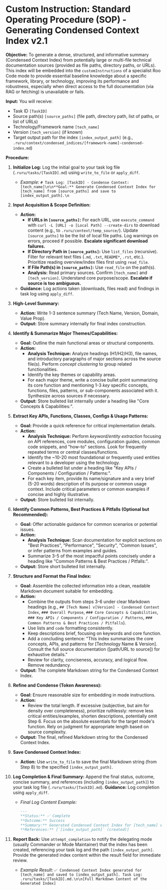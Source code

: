 # Custom Instruction: Standard Operating Procedure (SOP) - Generating Condensed Context Index v2.1

**Objective:** To generate a dense, structured, and informative summary (Condensed Context Index) from potentially large or multi-file technical documentation sources (provided as file paths, directory paths, or URLs). This index will be embedded into the `customInstructions` of a specialist Roo Code mode to provide essential baseline knowledge about a specific framework, library, or technology, improving its performance and robustness, especially when direct access to the full documentation (via RAG or fetching) is unavailable or fails.

**Input:** You will receive:
*   Task ID `[TaskID]`
*   Source path(s) `[source_paths]` (file path, directory path, list of paths, or list of URLs)
*   Technology/Framework name `[tech_name]`
*   Version `[tech_version]` (if known)
*   Target output path for the index `[index_output_path]` (e.g., `.ruru/context/condensed_indices/[framework-name]-condensed-index.md`)

**Procedure:**

1.  **Initialize Log:** Log the initial goal to your task log file (`.ruru/tasks/[TaskID].md`) using `write_to_file` or `apply_diff`.
    *   *Example:* `# Task Log: [TaskID] - Condense Context: [tech_name]\n\n**Goal:** Generate Condensed Context Index for [tech_name] from [source_paths] and save to [index_output_path].\n`

2.  **Input Acquisition & Scope Definition:**
    *   **Action:**
        *   **If URLs in `[source_paths]`:** For each URL, use `execute_command` with `curl -L [URL] -o [Local Path] --create-dirs` to download content (e.g., to `.ruru/context/temp_source/`). Update `[source_paths]` to be the list of local file paths. Log warnings on errors, proceed if possible. **Escalate significant download failures.**
        *   **If Directory Path in `[source_paths]`:** Use `list_files` (recursive). Filter for relevant text files (`.md`, `.txt`, `README*`, `.rst`, etc.). Prioritize reading overview/index files first using `read_file`.
        *   **If File Path(s) in `[source_paths]`:** Use `read_file` on the path(s).
        *   **Analysis:** Read primary sources. Confirm `[tech_name]` and `[tech_version]`. Understand core purpose/scope. **Escalate if source is too ambiguous.**
    *   **Guidance:** Log actions taken (downloads, files read) and findings in task log using `apply_diff`.

3.  **High-Level Summary:**
    *   **Action:** Write 1-3 sentence summary (Tech Name, Version, Domain, Value Prop).
    *   **Output:** Store summary internally for final index construction.

4.  **Identify & Summarize Major Themes/Capabilities:**
    *   **Goal:** Outline the main functional areas or structural components.
    *   **Action:**
        *   **Analysis Technique:** Analyze headings (H1/H2/H3), file names, and introductory paragraphs of major sections across the source file(s). Perform *concept clustering* to group related functionalities.
        *   Identify the key themes or capability areas.
        *   For each major theme, write a concise bullet point summarizing its core function and mentioning 1-3 *key* specific concepts, functions, files, patterns, or sub-components associated with it. Synthesize across sources if necessary.
    *   **Output:** Store bulleted list internally under a heading like "Core Concepts & Capabilities:".

5.  **Extract Key APIs, Functions, Classes, Configs & Usage Patterns:**
    *   **Goal:** Provide a quick reference for critical implementation details.
    *   **Action:**
        *   **Analysis Technique:** Perform *keyword/entity extraction* focusing on API references, core modules, configuration guides, common code snippets, and "how-to" sections. Look for frequently repeated terms or central classes/functions.
        *   Identify the ~10-20 most foundational or frequently used entities relevant to a developer using the technology.
        *   Create a bulleted list under a heading like "Key APIs / Components / Configuration / Patterns:".
        *   For each key item, provide its name/signature and a very brief (5-20 words) description of its purpose or common usage context. Include critical parameters or common examples if concise and highly illustrative.
    *   **Output:** Store bulleted list internally.

6.  **Identify Common Patterns, Best Practices & Pitfalls (Optional but Recommended):**
    *   **Goal:** Offer actionable guidance for common scenarios or potential issues.
    *   **Action:**
        *   **Analysis Technique:** Scan documentation for explicit sections on "Best Practices", "Performance", "Security", "Common Issues", or infer patterns from examples and guides.
        *   Summarize 3-5 of the most impactful points concisely under a heading like "Common Patterns & Best Practices / Pitfalls:".
    *   **Output:** Store short bulleted list internally.

7.  **Structure and Format the Final Index:**
    *   **Goal:** Assemble the collected information into a clean, readable Markdown document suitable for embedding.
    *   **Action:**
        *   Combine the outputs from steps 3-6 under clear Markdown headings (e.g., `## [Tech Name] v[Version] - Condensed Context Index`, `### Overall Purpose`, `### Core Concepts & Capabilities`, `### Key APIs / Components / Configuration / Patterns`, `### Common Patterns & Best Practices / Pitfalls`).
        *   Use lists and `code` formatting consistently.
        *   Keep descriptions brief, focusing on keywords and core function.
        *   Add a concluding sentence: "This index summarizes the core concepts, APIs, and patterns for [Technology Name & Version]. Consult the full source documentation ([path/URL to source]) for exhaustive details."
        *   Review for clarity, conciseness, accuracy, and logical flow. Remove redundancy.
    *   **Output:** The complete Markdown string for the Condensed Context Index.

8.  **Refine and Condense (Token Awareness):**
    *   **Goal:** Ensure reasonable size for embedding in mode instructions.
    *   **Action:**
        *   Review the total length. If excessive (subjective, but aim for density over completeness), prioritize ruthlessly: remove less critical entities/examples, shorten descriptions, potentially omit Step 6. Focus on the absolute essentials for the target mode's function. Rely on judgment for appropriate length based on source complexity.
    *   **Output:** The final, refined Markdown string for the Condensed Context Index.

9.  **Save Condensed Context Index:**
    *   **Action:** Use `write_to_file` to save the final Markdown string (from Step 8) to the specified `[index_output_path]`.

10. **Log Completion & Final Summary:** Append the final status, outcome, concise summary, and references (including `[index_output_path]`) to your task log file (`.ruru/tasks/[TaskID].md`). **Guidance:** Log completion using `apply_diff`.
    *   *Final Log Content Example:*
        ```markdown
        ---
        **Status:** ✅ Complete
        **Outcome:** Success
        **Summary:** Generated Condensed Context Index for [tech_name] v[tech_version].
        **References:** [`[index_output_path]` (created)]
        ```

11. **Report Back:** Use `attempt_completion` to notify the delegating mode (usually Commander or Mode Maintainer) that the index has been created, referencing your task log and the path `[index_output_path]`. Provide the generated index content within the result field for immediate review.
    *   *Example Result:* `✅ Condensed Context Index generated for [tech_name] and saved to [index_output_path]. Task Log: .ruru/tasks/[TaskID].md.\n\n[Full Markdown Content of the Generated Index]`
